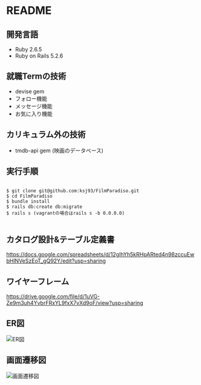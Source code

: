 # README

## 開発言語
* Ruby 2.6.5  
* Ruby on Rails 5.2.6

## 就職Termの技術
* devise gem
* フォロー機能
* メッセージ機能
* お気に入り機能

## カリキュラム外の技術
* tmdb-api gem (映画のデータベース)

## 実行手順
<pre>
<code>
$ git clone git@github.com:ksj93/FilmParadiso.git  
$ cd FilmParadiso  
$ bundle install  
$ rails db:create db:migrate  
$ rails s (vagrantの場合はrails s -b 0.0.0.0)  
</code>
</pre>

## カタログ設計&テーブル定義書
https://docs.google.com/spreadsheets/d/12gIhYh5kRHpARted4n98zccuEwbHlNVeSzEoT_gQ92Y/edit?usp=sharing

## ワイヤーフレーム
https://drive.google.com/file/d/1uVG-Ze9m3uh4YvbrFRxYL9fxX7vXd9oF/view?usp=sharing

## ER図
![ER図](https://user-images.githubusercontent.com/89897866/143459117-ec01df32-8fc5-4824-acdf-a56b099d1fb7.png)

## 画面遷移図
![画面遷移図](https://user-images.githubusercontent.com/89897866/143482539-1e82d39c-3592-412d-80dd-409755686b2b.png)
